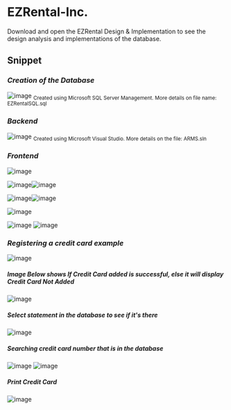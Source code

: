 # EZRental-Inc.

Download and open the EZRental Design & Implementation to see the design analysis and implementations of the database.

## Snippet

### *Creation of the Database*

![image](https://user-images.githubusercontent.com/121462721/216703449-124a84de-94f6-40f0-9363-952b1c96c9a7.png)
<sub> Created using Microsoft SQL Server Management. More details on file name: EZRentalSQL.sql </sub>

### *Backend*

![image](https://user-images.githubusercontent.com/121462721/216705432-efc0df13-74a8-456a-8a6f-3deca81f3608.png)
<sub> Created using Microsoft Visual Studio. More details on the file: ARMS.sln </sub>

### *Frontend* 
![image](https://user-images.githubusercontent.com/121462721/216705862-612e4c63-8b6f-43ac-9a18-ed3dcb2aeaf0.png)

![image](https://user-images.githubusercontent.com/121462721/216705918-cae111e4-8f6d-4940-b82d-5172c2bf5756.png)![image](https://user-images.githubusercontent.com/121462721/216705936-1ef70c35-28ec-40b7-8b3f-ba1b11ee8761.png)

![image](https://user-images.githubusercontent.com/121462721/216712277-cf44b2b3-c04c-4033-9cb6-96b1090118c5.png)![image](https://user-images.githubusercontent.com/121462721/216712307-b751f8c1-1402-406a-a33e-93d4bba954e2.png)

![image](https://user-images.githubusercontent.com/121462721/216712365-0841c451-13cb-4614-b95f-054d44af6a7c.png)

![image](https://user-images.githubusercontent.com/121462721/216712393-523307aa-c950-4c62-b711-7d2ff6e135a7.png)
![image](https://user-images.githubusercontent.com/121462721/216712902-3b71d33a-adcb-425a-ab0f-db6a72ea3ea5.png)


### *Registering a credit card example* 
![image](https://user-images.githubusercontent.com/121462721/216707018-a34fd0e0-6d52-410d-aa73-c49aac83297e.png)

##### *Image Below shows If Credit Card added is successful, else it will display Credit Card Not Added*
![image](https://user-images.githubusercontent.com/121462721/216710523-a0c3bd8b-900d-458e-96b6-719177e4aa24.png)
##### *Select statement in the database to see if it's there*
![image](https://user-images.githubusercontent.com/121462721/216708252-23af140b-eec1-4a1f-a33c-c2fb68b99900.png)

##### *Searching credit card number that is in the database*
![image](https://user-images.githubusercontent.com/121462721/216708453-9b170505-22c2-42c7-b902-26524adbfd15.png)
![image](https://user-images.githubusercontent.com/121462721/216708502-4b7ff18e-5fe3-4562-a7e2-c71e63c8ebce.png)

##### *Print Credit Card*
![image](https://user-images.githubusercontent.com/121462721/216709066-ebb051fd-3bd2-4f2d-821c-f4055338c76e.png)


